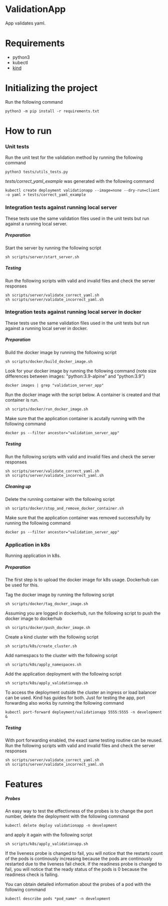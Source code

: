 # ValidationApp
App validates yaml.

# Requirements

- python3
- kubectl
- [kind](https://kind.sigs.k8s.io/)

# Initializing the project

Run the following command

```
python3 -m pip install -r requirements.txt
```

# How to run

### Unit tests

Run the unit test for the validation method by running the following command

```
python3 tests/utils_tests.py
```

*tests/correct_yaml_example* was generated with the following command

```
kubectl create deployment validationapp --image=none --dry-run=client -o yaml > tests/correct_yaml_example
```

### Integration tests against running local server

These tests use the same validation files used in the unit tests but run against a running local server.

##### Preparation

Start the server by running the following script

```
sh scripts/server/start_server.sh
```

##### Testing

Run the following scripts with valid and invalid files and check the server responses

```
sh scripts/server/validate_correct_yaml.sh
sh scripts/server/validate_incorrect_yaml.sh
```

### Integration tests against running local server in docker

These tests use the same validation files used in the unit tests but run against a running local server in docker.

##### Preparation

Build the docker image by running the following script

```
sh scripts/docker/build_docker_image.sh
```

Look for your docker image by running the following command (note size differences between images: "python:3.9-alpine" and "python:3.9")

```
docker images | grep "validation_server_app"
```

Run the docker image with the script below. A container is created and that container is run.

```
sh scripts/docker/run_docker_image.sh
```

Make sure that the application container is acutally running with the following command

```
docker ps --filter ancestor="validation_server_app"
```

##### Testing

Run the following scripts with valid and invalid files and check the server responses

```
sh scripts/server/validate_correct_yaml.sh
sh scripts/server/validate_incorrect_yaml.sh
```

##### Cleaning up

Delete the running container with the following script

```
sh scripts/docker/stop_and_remove_docker_container.sh
```

Make sure that the application container was removed successfully by running the following command

```
docker ps --filter ancestor="validation_server_app"
```

### Application in k8s

Running application in k8s.

##### Preparation

The first step is to upload the docker image for k8s usage. Dockerhub can be used for this.

Tag the docker image by running the following script

```
sh scripts/docker/tag_docker_image.sh
```

Assuming you are logged in dockerhub, run the following script to push the docker image to dockerhub

```
sh scripts/docker/push_docker_image.sh
```

Create a kind cluster with the following script

```
sh scripts/k8s/create_cluster.sh
```

Add namespacs to the cluster with the following script

```
sh scripts/k8s/apply_namespaces.sh
```

Add the application deployment with the following script

```
sh scripts/k8s/apply_validationapp.sh
```

To access the deployment outside the cluster an ingress or load balancer can be used. Kind has guides for both. Just for testing the app, port forwarding also works by running the following command

```
kubectl port-forward deployment/validationapp 5555:5555 -n development &
```

##### Testing

With port forwarding enabled, the exact same testing routine can be reused. Run the following scripts with valid and invalid files and check the server responses

```
sh scripts/server/validate_correct_yaml.sh
sh scripts/server/validate_incorrect_yaml.sh
```

# Features

##### Probes

An easy way to test the effectivness of the probes is to change the port number, delete the deployment with the following command

```
kubectl delete deploy validationapp -n development
```

and apply it again with the following script

```
sh scripts/k8s/apply_validationapp.sh
```

If the liveness probe is changed to fail, you will notice that the restarts count of the pods is continously increasing because the pods are continously restarted due to the liveness fail check.
If the readiness probe is changed to fail, you will notice that the ready status of the pods is 0 because the readiness check is failing.

You can obtain detailed information about the probes of a pod with the following command

```
kubectl describe pods *pod_name* -n development
```